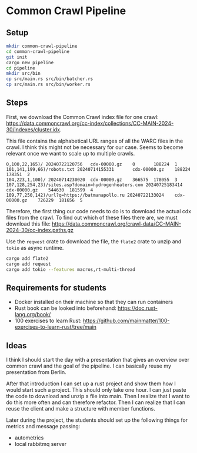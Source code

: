 # Common Crawl Pipeline

## Setup

```bash
mkdir common-crawl-pipeline
cd common-crawl-pipeline
git init
cargo new pipeline
cd pipeline
mkdir src/bin
cp src/main.rs src/bin/batcher.rs
cp src/main.rs src/bin/worker.rs
```

## Steps

First, we download the Common Crawl index file for one crawl:
https://data.commoncrawl.org/cc-index/collections/CC-MAIN-2024-30/indexes/cluster.idx.

This file contains the alphabetical URL ranges of all the WARC files in the crawl.
I think this might not be necessary for our case. Seems to become relevant once we want to
scale up to multiple crawls.

```
0,100,22,165)/ 20240722120756   cdx-00000.gz    0       188224  1
101,141,199,66)/robots.txt 20240714155331       cdx-00000.gz    188224  178351  2
104,223,1,100)/ 20240714230020  cdx-00000.gz    366575  178055  3
107,128,254,23)/sites.asp?domain=hydrogenheaters.com 20240725183414     cdx-00000.gz    544630  181599  4
109,77,250,142)/url?q=https://batmanapollo.ru 20240722133024    cdx-00000.gz    726229  181656  5
```

Therefore, the first thing our code needs to do is to download the actual cdx files from the crawl.
To find out which of these files there are, we must download this file:
https://data.commoncrawl.org/crawl-data/CC-MAIN-2024-30/cc-index.paths.gz

Use the `reqwest` crate to download the file, the `flate2` crate to unzip and `tokio` as async runtime.

```bash
cargo add flate2
cargo add reqwest
cargo add tokio --features macros,rt-multi-thread
```

## Requirements for students

- Docker installed on their machine so that they can run containers
- Rust book can be looked into beforehand: https://doc.rust-lang.org/book/
- 100 exercises to learn Rust: https://github.com/mainmatter/100-exercises-to-learn-rust/tree/main


## Ideas

I think I should start the day with a presentation that gives an overview over common crawl
and the goal of the pipeline. I can basically reuse my presentation from Berlin.

After that introduction I can set up a rust project and show them how I would start such a project.
This should only take one hour. I can just paste the code to download and unzip a file into main.
Then I realize that I want to do this more often and can therefore refactor.
Then I can realize that I can reuse the client and make a structure with member functions.

Later during the project, the students should set up the following things for metrics and message passing:

- autometrics
- local rabbitmq server
